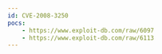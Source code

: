 ```yaml
---
id: CVE-2008-3250
pocs:
    - https://www.exploit-db.com/raw/6097
    - https://www.exploit-db.com/raw/6113
---
```

